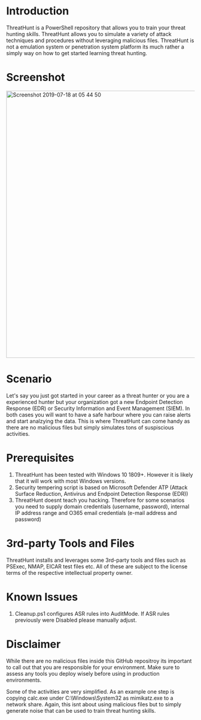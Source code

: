 # Introduction

ThreatHunt is a PowerShell repository that allows you to train your threat hunting skills. ThreatHunt allows you to simulate a variety of attack techniques and procedures without leveraging malicious files. ThreatHunt is not a emulation system or penetration system platform its much rather a simply way on how to get started learning threat hunting.

# Screenshot

<img width="713" alt="Screenshot 2019-07-18 at 05 44 50" src="https://user-images.githubusercontent.com/51508845/61410418-303e9980-a91f-11e9-91cc-85f156b56da9.png">

# Scenario

Let's say you just got started in your career as a threat hunter or you are a experienced hunter but your organization got a new Endpoint Detection Response (EDR) or Security Information and Event Management (SIEM). In both cases you will want to have a safe harbour where you can raise alerts and start analzying the data. This is where ThreatHunt can come handy as there are no malicious files but simply simulates tons of suspiscious activities. 

# Prerequisites 

1. ThreatHunt has been tested with Windows 10 1809+. However it is likely that it will work with most Windows versions.
2. Security tempering script is based on Microsoft Defender ATP (Attack Surface Reduction, Antivirus and Endpoint Detection Response (EDR))
3. ThreatHunt doesnt teach you hacking. Therefore for some scenarios you need to supply domain credentials (username, password), internal IP address range and O365 email credentials (e-mail address and password)

# 3rd-party Tools and Files

ThreatHunt installs and leverages some 3rd-party tools and files such as PSExec, NMAP, EICAR test files etc. All of these are subject to the license terms of the respective intellectual property owner.

# Known Issues

1. Cleanup.ps1 configures ASR rules into AuditMode. If ASR rules previously were Disabled please manually adjust.

# Disclaimer

While there are no malicious files inside this GitHub repositroy its important to call out that you are responsible for your environment. Make sure to assess any tools you deploy wisely before using in production environments. 

Some of the activities are very simplified. As an example one step is copying calc.exe under C:\Windows\System32 as mimikatz.exe to a network share. Again, this isnt about using malicious files but to simply generate noise that can be used to train threat hunting skills.
